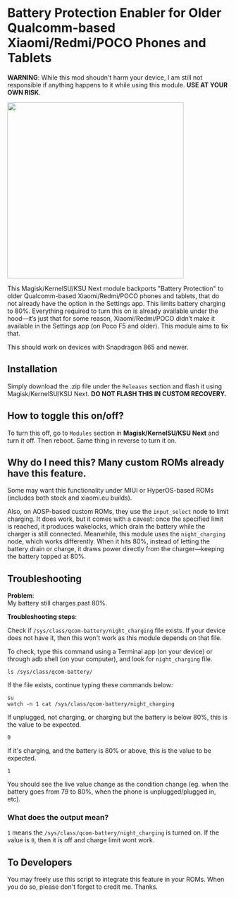 # Battery Protection Enabler for Older Qualcomm-based Xiaomi/Redmi/POCO Phones and Tablets

**WARNING**: While this mod shoudn't harm your device, I am still not responsible if anything happens to it while using this module. **USE AT YOUR OWN RISK**.

<img src="https://github.com/manleyevangelista/xiaomi_qcom_batteryprotectionenabler/blob/main/images/BatteryProtectionSettings.jpg" style="width:400px;">

This Magisk/KernelSU/KSU Next module backports "Battery Protection" to older Qualcomm-based Xiaomi/Redmi/POCO phones and tablets, that do not already have the option in the Settings app. This limits battery charging to 80%. Everything required to turn this on is already available under the hood—it’s just that for some reason, Xiaomi/Redmi/POCO didn’t make it available in the Settings app (on Poco F5 and older). This module aims to fix that.

This should work on devices with Snapdragon 865 and newer.

## Installation
Simply download the .zip file under the `Releases` section and flash it using Magisk/KernelSU/KSU Next. **DO NOT FLASH THIS IN CUSTOM RECOVERY.**

## How to toggle this on/off?
To turn this off, go to `Modules` section in **Magisk/KernelSU/KSU Next** and turn it off. Then reboot. Same thing in reverse to turn it on.

## Why do I need this? Many custom ROMs already have this feature.
Some may want this functionality under MIUI or HyperOS-based ROMs (includes both stock and xiaomi.eu builds).

Also, on AOSP-based custom ROMs, they use the `input_select` node to limit charging. It does work, but it comes with a caveat: once the specified limit is reached, it produces wakelocks, which drain the battery while the charger is still connected.  Meanwhile, this module uses the `night_charging` node, which works differently. When it hits 80%, instead of letting the battery drain or charge, it draws power directly from the charger—keeping the battery topped at 80%. 

## Troubleshooting
**Problem**:  
My battery still charges past 80%.

**Troubleshooting steps**:

Check if `/sys/class/qcom-battery/night_charging` file exists. If your device does not have it, then this won't work as this module depends on that file. 

To check, type this command using a Terminal app (on your device) or through adb shell (on your computer), and look for `night_charging` file.

```
ls /sys/class/qcom-battery/
```

If the file exists, continue typing these commands below:

```
su
watch -n 1 cat /sys/class/qcom-battery/night_charging
```


If unplugged, not charging, or charging but the battery is below 80%, this is the value to be expected.
```
0
```

If it's charging, and the battery is 80% or above, this is the value to be expected.
```
1
```

You should see the live value change as the condition change (eg. when the battery goes from 79 to 80%, when the phone is unplugged/plugged in, etc).

### What does the output mean?

`1` means the `/sys/class/qcom-battery/night_charging` is turned on. If the value is `0`, then it is off and charge limit wont work.

## To Developers

You may freely use this script to integrate this feature in your ROMs. When you do so, please don't forget to credit me. Thanks.
